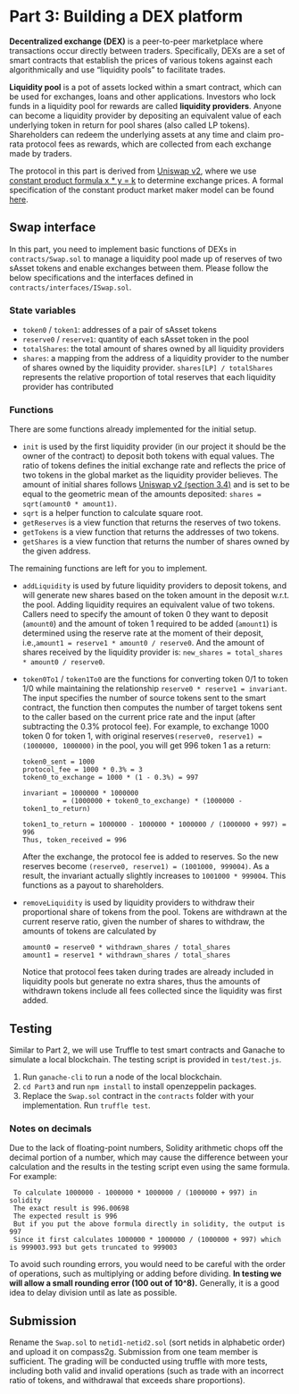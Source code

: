 # Part 3: Building a DEX platform

**Decentralized exchange (DEX)** is a peer-to-peer marketplace where transactions occur directly between traders. Specifically, DEXs are a set of smart contracts that establish the prices of various tokens against each algorithmically and use “liquidity pools” to facilitate trades. 

**Liquidity pool** is a pot of assets locked within a smart contract, which can be used for exchanges, loans and other applications. Investors who lock funds in a liquidity pool for rewards are called **liquidity providers**. Anyone can become a liquidity provider by depositing an equivalent value of each underlying token in return for pool shares (also called LP tokens). Shareholders can redeem the underlying assets at any time and claim pro-rata protocol fees as rewards, which are collected from each exchange made by traders.

The protocol in this part is derived from [Uniswap v2](https://docs.uniswap.org/protocol/V2/introduction), where we use [constant product formula x * y = k](https://docs.uniswap.org/protocol/V2/concepts/protocol-overview/how-uniswap-works) to determine exchange prices. A formal specification of the constant product market maker model can be found [here](https://github.com/runtimeverification/verified-smart-contracts/blob/uniswap/uniswap/x-y-k.pdf).

## Swap interface
In this part, you need to implement basic functions of DEXs in `contracts/Swap.sol` to manage a liquidity pool made up of reserves of two sAsset tokens and enable exchanges between them. Please follow the below specifications and the interfaces defined in `contracts/interfaces/ISwap.sol`. 

### State variables

* `token0` / `token1`: addresses of a pair of sAsset tokens
* `reserve0` / `reserve1`: quantity of each sAsset token in the pool
* `totalShares`: the total amount of shares owned by all liquidity providers
* `shares`: a mapping from the address of a liquidity provider to the number of shares owned by the liquidity provider. `shares[LP] / totalShares` represents the relative proportion of total reserves that each liquidity provider has contributed



### Functions
There are some functions already implemented for the initial setup.

* `init` is used by the first liquidity provider (in our project it should be the owner of the contract) to deposit both tokens with equal values. The ratio of tokens defines the initial exchange rate and reflects the price of two tokens in the global market as the liquidity provider believes. The amount of initial shares follows [Uniswap v2 (section 3.4)](https://uniswap.org/whitepaper.pdf) and is set to be equal to the geometric mean of the amounts deposited: `shares = sqrt(amount0 * amount1)`.
* `sqrt` is a helper function to calculate square root.
* `getReserves` is a view function that returns the reserves of two tokens.
* `getTokens` is a view function that returns the addresses of two tokens.
* `getShares` is a view function that returns the number of shares owned by the given address.

The remaining functions are left for you to implement.

* `addLiquidity` is used by future liquidity providers to deposit tokens, and will generate new shares based on the token amount in the deposit w.r.t. the pool. Adding liquidity requires an equivalent value of two tokens. Callers need to specify the amount of token 0 they want to deposit (`amount0`) and the amount of token 1 required to be added (`amount1`) is determined using the reserve rate at the moment of their deposit, i.e.,`amount1 = reserve1 * amount0 / reserve0`. And the amount of shares received by the liquidity provider is: `new_shares = total_shares * amount0 / reserve0`.
* `token0To1` / `token1To0` are the functions for converting token 0/1 to token 1/0 while maintaining the relationship `reserve0 * reserve1 = invariant`. The input specifies the number of source tokens sent to the smart contract, the function then computes the number of target tokens sent to the caller based on the current price rate and the input (after subtracting the 0.3% protocol fee). For example, to exchange 1000 token 0 for token 1, with original reserves`(reserve0, reserve1) = (1000000, 1000000)` in the pool, you will get 996 token 1 as a return:
    
    ```
    token0_sent = 1000
    protocol_fee = 1000 * 0.3% = 3
    token0_to_exchange = 1000 * (1 - 0.3%) = 997
    
    invariant = 1000000 * 1000000 
              = (1000000 + token0_to_exchange) * (1000000 - token1_to_return)
    
    token1_to_return = 1000000 - 1000000 * 1000000 / (1000000 + 997) = 996
    Thus, token_received = 996
    ```
    After the exchange, the protocol fee is added to reserves. So the new reserves become `(reserve0, reserve1) = (1001000, 999004)`. As a result, the invariant actually slightly increases to `1001000 * 999004`. This functions as a payout to shareholders.
* `removeLiquidity` is used by liquidity providers to withdraw their proportional share of tokens from the pool. Tokens are withdrawn at the current reserve ratio, given the number of shares to withdraw, the amounts of tokens are calculated by
    ```
    amount0 = reserve0 * withdrawn_shares / total_shares
    amount1 = reserve1 * withdrawn_shares / total_shares
    ```

    Notice that protocol fees taken during trades are already included in liquidity pools but generate no extra shares, thus the amounts of withdrawn tokens include all fees collected since the liquidity was first added.


## Testing

Similar to Part 2, we will use Truffle to test smart contracts and Ganache to simulate a local blockchain. The testing script is provided in `test/test.js`.

1. Run `ganache-cli` to run a node of the local blockchain.
2.  `cd Part3` and run `npm install` to install openzeppelin packages. 
3. Replace the `Swap.sol` contract in the `contracts` folder with your implementation. Run `truffle test`.

### Notes on decimals
Due to the lack of floating-point numbers, Solidity arithmetic chops off the decimal portion of a number, which may cause the difference between your calculation and the results in the testing script even using the same formula. For example:

```
 To calculate 1000000 - 1000000 * 1000000 / (1000000 + 997) in solidity
 The exact result is 996.00698
 The expected result is 996
 But if you put the above formula directly in solidity, the output is 997
 Since it first calculates 1000000 * 1000000 / (1000000 + 997) which is 999003.993 but gets truncated to 999003
```

To avoid such rounding errors, you would need to be careful with the order of operations, such as multiplying or adding before dividing. **In testing we will allow a small rounding error (100 out of 10^8).** Generally, it is a good idea to delay division until as late as possible.



## Submission
Rename the `Swap.sol` to `netid1-netid2.sol` (sort netids in alphabetic order) and upload it on compass2g. Submission from one team member is sufficient. The grading will be conducted using truffle with more tests, including both valid and invalid operations (such as trade with an incorrect ratio of tokens, and withdrawal that exceeds share proportions).




